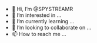 - 👋 Hi, I’m @SPYSTREAMR
- 👀 I’m interested in ...
- 🌱 I’m currently learning ...
- 💞️ I’m looking to collaborate on ...
- 📫 How to reach me ...

<!---
SPYSTREAMR/SPYSTREAMR is a ✨ special ✨ repository because its `README.md` (this file) appears on your GitHub profile.
You can click the Preview link to take a look at your changes.
--->
